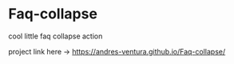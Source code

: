 # Faq-collapse
 cool little faq collapse action

project link here -> https://andres-ventura.github.io/Faq-collapse/
